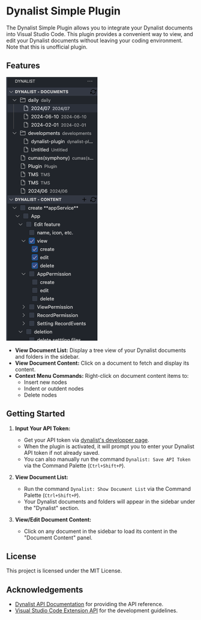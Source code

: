 # Dynalist Simple Plugin

The Dynalist Simple Plugin allows you to integrate your Dynalist documents into Visual Studio Code. This plugin provides a convenient way to view, and edit your Dynalist documents without leaving your coding environment.
Note that this is unofficial plugin.

## Features
![screenshot](resources/plugin-screenshot.png)
- **View Document List:** Display a tree view of your Dynalist documents and folders in the sidebar.
- **View Document Content:** Click on a document to fetch and display its content.
- **Context Menu Commands:** Right-click on document content items to:
  - Insert new nodes
  - Indent or outdent nodes
  - Delete nodes

## Getting Started

1. **Input Your API Token:**
   - Get your API token via [dynalist's developper page](https://dynalist.io/developer).
   - When the plugin is activated, it will prompt you to enter your Dynalist API token if not already saved.
   - You can also manually run the command `Dynalist: Save API Token` via the Command Palette (`Ctrl+Shift+P`).

2. **View Document List:**
   - Run the command `Dynalist: Show Document List` via the Command Palette (`Ctrl+Shift+P`).
   - Your Dynalist documents and folders will appear in the sidebar under the "Dynalist" section.

3. **View/Edit Document Content:**
   - Click on any document in the sidebar to load its content in the "Document Content" panel.

## License

This project is licensed under the MIT License.

## Acknowledgements

- [Dynalist API Documentation](https://apidocs.dynalist.io/) for providing the API reference.
- [Visual Studio Code Extension API](https://code.visualstudio.com/api) for the development guidelines.
